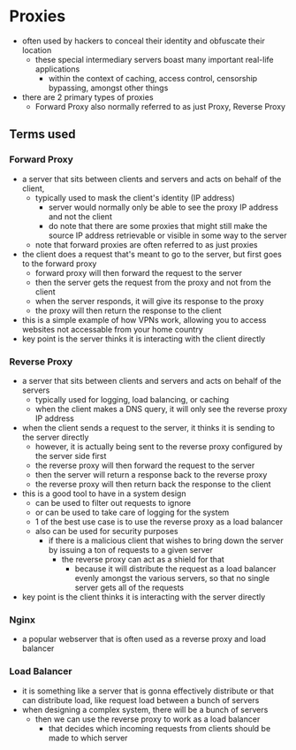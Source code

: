 # Proxies

- often used by hackers to conceal their identity and obfuscate their location
  - these special intermediary servers boast many important real-life applications
    - within the context of caching, access control, censorship bypassing, amongst other things
- there are 2 primary types of proxies
  - Forward Proxy also normally referred to as just Proxy, Reverse Proxy

## Terms used

### Forward Proxy

- a server that sits between clients and servers and acts on behalf of the client,
  - typically used to mask the client's identity (IP address)
    - server would normally only be able to see the proxy IP address and not the client
    - do note that there are some proxies that might still make the source IP address retrievable or visible in some way to the server
  - note that forward proxies are often referred to as just proxies
- the client does a request that's meant to go to the server, but first goes to the forward proxy
  - forward proxy will then forward the request to the server
  - then the server gets the request from the proxy and not from the client
  - when the server responds, it will give its response to the proxy
  - the proxy will then return the response to the client
- this is a simple example of how VPNs work, allowing you to access websites not accessable from your home country
- key point is the server thinks it is interacting with the client directly

### Reverse Proxy

- a server that sits between clients and servers and acts on behalf of the servers
  - typically used for logging, load balancing, or caching
  - when the client makes a DNS query, it will only see the reverse proxy IP address
- when the client sends a request to the server, it thinks it is sending to the server directly
  - however, it is actually being sent to the reverse proxy configured by the server side first
  - the reverse proxy will then forward the request to the server
  - then the server will return a response back to the reverse proxy
  - the reverse proxy will then return back the response to the client
- this is a good tool to have in a system design
  - can be used to filter out requests to ignore
  - or can be used to take care of logging for the system
  - 1 of the best use case is to use the reverse proxy as a load balancer
  - also can be used for security purposes
    - if there is a malicious client that wishes to bring down the server by issuing a ton of requests to a given server
      - the reverse proxy can act as a shield for that
        - because it will distribute the request as a load balancer evenly amongst the various servers, so that no single server gets all of the requests
- key point is the client thinks it is interacting with the server directly

### Nginx

- a popular webserver that is often used as a reverse proxy and load balancer

### Load Balancer

- it is something like a server that is gonna effectively distribute or that can distribute load, like request load between a bunch of servers
- when designing a complex system, there will be a bunch of servers
  - then we can use the reverse proxy to work as a load balancer
    - that decides which incoming requests from clients should be made to which server
